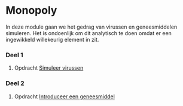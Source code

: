 # Monopoly

In deze module gaan we het gedrag van virussen en geneesmiddelen simuleren. Het is ondoenlijk om dit analytisch te doen omdat er een ingewikkeld willekeurig element in zit.

### Deel 1

1. <span class="label label-primary">Opdracht</span> [Simuleer virussen](/virus/simuleer)

### Deel 2

1. <span class="label label-primary">Opdracht</span> [Introduceer een geneesmiddel](/virus/geneesmiddel)
